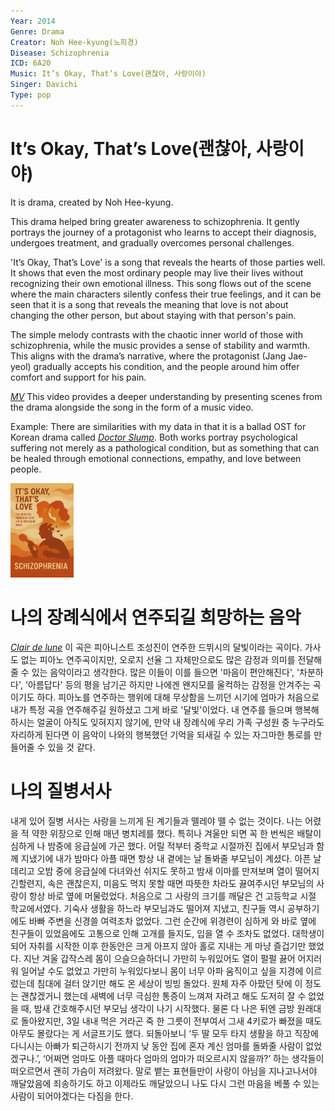 ```yaml
---
Year: 2014
Genre: Drama
Creator: Noh Hee-kyung(노희경)
Disease: Schizophrenia
ICD: 6A20
Music: It’s Okay, That’s Love(괜찮아, 사랑이야)
Singer: Davichi
Type: pop
---
```


# It’s Okay, That’s Love(괜찮아, 사랑이야)

It is drama, created by Noh Hee-kyung.

This drama helped bring greater awareness to schizophrenia. It gently portrays the journey of a protagonist who learns to accept their diagnosis, undergoes treatment, and gradually overcomes personal challenges.

'It’s Okay, That’s Love' is a song that reveals the hearts of those parties well. It shows that even the most ordinary people may live their lives without recognizing their own emotional illness. This song flows out of the scene where the main characters silently confess their true feelings, and it can be seen that it is a song that reveals the meaning that love is not about changing the other person, but about staying with that person's pain.

The simple melody contrasts with the chaotic inner world of those with schizophrenia, while the music provides a sense of stability and warmth. This aligns with the drama’s narrative, where the protagonist (Jang Jae-yeol) gradually accepts his condition, and the people around him offer comfort and support for his pain.

[*MV*](https://youtu.be/nXHvDDLiANA?si=tToWB-265Wro4KKu) This video provides a deeper understanding by presenting scenes from the drama alongside the song in the form of a music video.

Example: There are similarities with my data in that it is a ballad OST for Korean drama called [*Doctor Slump*](bae_sangjun.md). Both works portray psychological suffering not merely as a pathological condition, but as something that can be healed through emotional connections, empathy, and love between people.

<img src="./yoon_sooim_img.PNG" alt="image depicting Schizophrenia" style="width:20%;" />


# 나의 장례식에서 연주되길 희망하는 음악

[*Clair de lune*](https://youtu.be/97_VJve7UVc?si=7ZnqnlKiKg29WKGM) 이 곡은 피아니스트 조성진이 연주한 드뷔시의 달빛이라는 곡이다. 가사도 없는 피아노 연주곡이지만, 오로지 선율 그 자체만으로도 많은 감정과 의미를 전달해 줄 수 있는 음악이라고 생각한다. 많은 이들이 이를 들으면 '마음이 편안해진다', '차분하다', '아름답다' 등의 평을 남기곤 하지만 나에겐 왠지모를 울컥하는 감정을 안겨주는 곡이기도 하다. 피아노를 연주하는 행위에 대해 무상함을 느끼던 시기에 엄마가 처음으로 내가 특정 곡을 연주해주길 원하셨고 그게 바로 '달빛'이었다. 내 연주를 들으며 행복해하시는 얼굴이 아직도 잊혀지지 않기에, 만약 내 장례식에 우리 가족 구성원 중 누구라도 자리하게 된다면 이 음악이 나와의 행복했던 기억을 되새길 수 있는 자그마한 통로를 만들어줄 수 있을 것 같다.


 # 나의 질병서사
 
 내게 있어 질병 서사는 사랑을 느끼게 된 계기들과 뗄레야 뗄 수 없는 것이다. 나는 어렸을 적 약한 위장으로 인해 매년 병치레를 했다. 특히나 겨울만 되면 꼭 한 번씩은 배탈이 심하게 나 밤중에 응급실에 가곤 했다. 어릴 적부터 중학교 시절까진 집에서 부모님과 함께 지냈기에 내가 밤마다 아플 때면 항상 내 곁에는 날 돌봐줄 부모님이 계셨다. 아픈 날 데리고 오밤 중에 응급실에 다녀와선 쉬지도 못하고 밤새 이마를 만져보며 열이 떨어지긴할련지, 속은 괜찮은지, 미음도 먹지 못할 때면 따뜻한 차라도 끓여주시던 부모님의 사랑이 항상 바로 옆에 머물렀었다. 
처음으로 그 사랑의 크기를 깨달은 건 고등학교 시절 학교에서였다. 기숙사 생활을 하느라 부모님과도 떨어져 지냈고, 친구들 역시 공부하기에도 바빠 주변을 신경쓸 여력조차 없었다. 그런 순간에 위경련이 심하게 와 바로 옆에 친구들이 있었음에도 고통으로 인해 고개를 들지도, 입을 열 수 조차도 없었다. 
대학생이 되어 자취를 시작한 이후 한동안은 크게 아프지 않아 홀로 지내는 게 마냥 즐겁기만 했었다. 지난 겨울 갑작스레 몸이 으슬으슬하더니 가만히 누워있어도 열이 펄펄 끓어 어지러워 일어날 수도 없었고 가만히 누워있다보니 몸이 너무 아파 움직이고 싶을 지경에 이르렀는데 침대에 걸터 앉기만 해도 온 세상이 빙빙 돌았다. 원체 자주 아팠던 탓에 이 정도는 괜찮겠거니 했는데 새벽에 너무 극심한 통증이 느껴져 자려고 해도 도저히 잘 수 없었을 때, 밤새 간호해주시던 부모님 생각이 나기 시작했다. 물론 다 나은 뒤엔 금방 원래대로 돌아왔지만, 3일 내내 먹은 거라곤 죽 한 그릇이 전부여서 그새 4키로가 빠졌을 때도 아무도 몰랐다는 게 서글프기도 했다.
되돌아보니 ‘두 딸 모두 타지 생활을 하고 직장에 다니시는 아빠가 퇴근하시기 전까지 낮 동안 집에 혼자 계신 엄마를 돌봐줄 사람이 없었겠구나.’, ‘어쩌면 엄마도 아플 때마다 엄마의 엄마가 떠오르시지 않을까?’ 하는 생각들이 떠오르면서 괜히 가슴이 저려왔다.
 말로 뱉는 표현들만이 사랑이 아님을 지나고나서야 깨달았음에 죄송하기도 하고 이제라도 깨달았으니 나도 다시 그런 마음을 베풀 수 있는 사람이 되어야겠다는 다짐을 한다.

